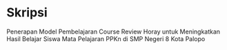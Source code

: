 # Skripsi
 Penerapan Model Pembelajaran Course Review Horay untuk Meningkatkan Hasil Belajar Siswa Mata  Pelajaran PPKn di SMP Negeri 8 Kota Palopo
